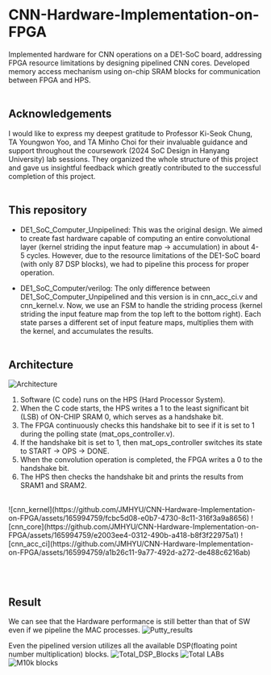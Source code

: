 # CNN-Hardware-Implementation-on-FPGA
Implemented hardware for CNN operations on a DE1-SoC board, addressing FPGA resource  limitations by designing pipelined CNN cores. Developed memory access mechanism using on-chip SRAM blocks for communication between FPGA  and HPS.
<br/> <br/>

## Acknowledgements
I would like to express my deepest gratitude to Professor Ki-Seok Chung, TA Youngwon Yoo, and TA Minho Choi for their invaluable guidance and support throughout the coursework (2024 SoC Design in Hanyang University) lab sessions. They organized the whole structure of this project and gave us insightful feedback which greatly contributed to the successful completion of this project.
<br/> <br/>

## This repository
- DE1_SoC_Computer_Unpipelined: This was the original design. We aimed to create fast hardware capable of computing an entire convolutional layer (kernel striding the input feature map -> accumulation) in about 4-5 cycles. However, due to the resource limitations of the DE1-SoC board (with only 87 DSP blocks), we had to pipeline this process for proper operation.

- DE1_SoC_Computer/verilog: The only difference between DE1_SoC_Computer_Unpipelined and this version is in cnn_acc_ci.v and cnn_kernel.v. Now, we use an FSM to handle the striding process (kernel striding the input feature map from the top left to the bottom right). Each state parses a different set of input feature maps, multiplies them with the kernel, and accumulates the results.
<br/> <br/>
## Architecture
![Architecture](https://github.com/JMHYU/CNN-Hardware-Implementation-on-FPGA/assets/165994759/c9bf6248-0edb-4a3a-8679-04a7f23d614e)

1. Software (C code) runs on the HPS (Hard Processor System).
2. When the C code starts, the HPS writes a 1 to the least significant bit (LSB) of ON-CHIP SRAM 0, which serves as a handshake bit.
3. The FPGA continuously checks this handshake bit to see if it is set to 1 during the polling state (mat_ops_controller.v).
4. If the handshake bit is set to 1, then mat_ops_controller switches its state to START -> OPS -> DONE.
5. When the convolution operation is completed, the FPGA writes a 0 to the handshake bit.
6. The HPS then checks the handshake bit and prints the results from SRAM1 and SRAM2.
<br/>
![cnn_kernel](https://github.com/JMHYU/CNN-Hardware-Implementation-on-FPGA/assets/165994759/fcbc5d08-e0b7-4730-8c11-316f3a9a8656)
![cnn_core](https://github.com/JMHYU/CNN-Hardware-Implementation-on-FPGA/assets/165994759/e2003ee4-0312-490b-a418-b8f3f22975a1)
![cnn_acc_ci](https://github.com/JMHYU/CNN-Hardware-Implementation-on-FPGA/assets/165994759/a1b26c11-9a77-492d-a272-de488c6216ab)


<br/> <br/>
## Result
We can see that the Hardware performance is still better than that of SW even if we pipeline the MAC processes.
![Putty_results](https://github.com/JMHYU/CNN-Hardware-Implementation-on-FPGA/assets/165994759/d9a675a0-f5b2-4ddc-82a6-3def3fc167a8)
<br/>

Even the pipelined version utilizes all the available DSP(floating point number multiplication) blocks.
![Total_DSP_Blocks](https://github.com/JMHYU/CNN-Hardware-Implementation-on-FPGA/assets/165994759/25f4216d-6471-48be-a350-30ed987535d3)
![Total LABs](https://github.com/JMHYU/CNN-Hardware-Implementation-on-FPGA/assets/165994759/a0304fba-b839-42c0-bfeb-2ada412b7e11)
![M10k blocks](https://github.com/JMHYU/CNN-Hardware-Implementation-on-FPGA/assets/165994759/771c9026-2195-4d14-9245-5bcab022a5eb)

